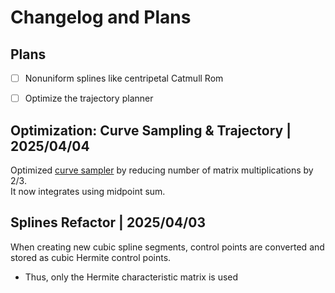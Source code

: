 # Changelog and Plans


## Plans

- [ ] Nonuniform splines like centripetal Catmull Rom
- [ ] Optimize the trajectory planner


## Optimization: Curve Sampling & Trajectory | 2025/04/04

Optimized [curve sampler](./src/Pas1-Lib/Planning/Splines/curve-sampler.cpp) by reducing number of matrix multiplications by 2/3.<br>
It now integrates using midpoint sum.


## Splines Refactor | 2025/04/03

When creating new cubic spline segments, control points are converted and stored as cubic Hermite control points.
- Thus, only the Hermite characteristic matrix is used
